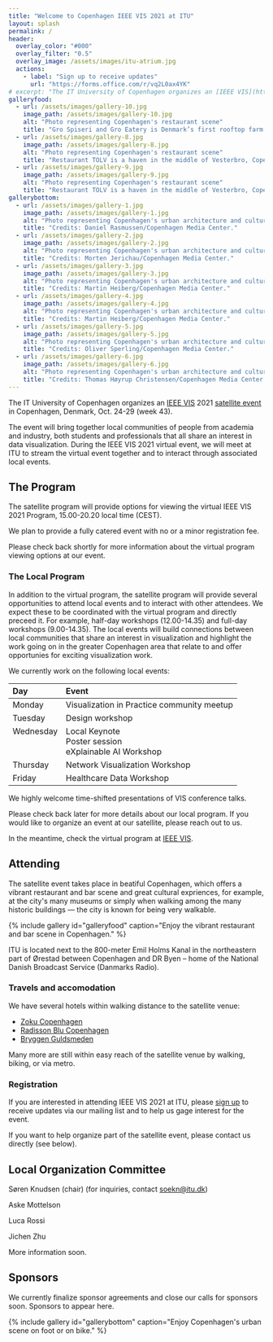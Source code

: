 ```yaml
---
title: "Welcome to Copenhagen IEEE VIS 2021 at ITU"
layout: splash
permalink: /
header:
  overlay_color: "#000"
  overlay_filter: "0.5"
  overlay_image: /assets/images/itu-atrium.jpg
  actions:
    - label: "Sign up to receive updates"
      url: "https://forms.office.com/r/vq2L0ax4YK"
# excerpt: "The IT University of Copenhagen organizes an [IEEE VIS](http://ieeevis.org/) 2021 [satellite event](http://ieeevis.org/year/2021/info/call-participation/satellite) in Copenhagen from Oct. 24-29"
galleryfood:
  - url: /assets/images/gallery-10.jpg
    image_path: /assets/images/gallery-10.jpg
    alt: "Photo representing Copenhagen's restaurant scene"
    title: "Gro Spiseri and Gro Eatery is Denmark’s first rooftop farm and restaurant. Credits: Anders Hviid-Haglund/Copenhagen Media Center."
  - url: /assets/images/gallery-8.jpg
    image_path: /assets/images/gallery-8.jpg
    alt: "Photo representing Copenhagen's restaurant scene"
    title: "Restaurant TOLV is a haven in the middle of Vesterbro, Copenhagen. Credits: Daniel Rasmussen/Copenhagen Media Center."
  - url: /assets/images/gallery-9.jpg
    image_path: /assets/images/gallery-9.jpg
    alt: "Photo representing Copenhagen's restaurant scene"
    title: "Restaurant TOLV is a haven in the middle of Vesterbro, Copenhagen. Credits: Daniel Rasmussen/Copenhagen Media Center."
gallerybottom:
  - url: /assets/images/gallery-1.jpg
    image_path: /assets/images/gallery-1.jpg
    alt: "Photo representing Copenhagen's urban architecture and culture scene"
    title: "Credits: Daniel Rasmussen/Copenhagen Media Center."
  - url: /assets/images/gallery-2.jpg
    image_path: /assets/images/gallery-2.jpg
    alt: "Photo representing Copenhagen's urban architecture and culture scene"
    title: "Credits: Morten Jerichau/Copenhagen Media Center."
  - url: /assets/images/gallery-3.jpg
    image_path: /assets/images/gallery-3.jpg
    alt: "Photo representing Copenhagen's urban architecture and culture scene"
    title: "Credits: Martin Heiberg/Copenhagen Media Center."
  - url: /assets/images/gallery-4.jpg
    image_path: /assets/images/gallery-4.jpg
    alt: "Photo representing Copenhagen's urban architecture and culture scene"
    title: "Credits: Martin Heiberg/Copenhagen Media Center."
  - url: /assets/images/gallery-5.jpg
    image_path: /assets/images/gallery-5.jpg
    alt: "Photo representing Copenhagen's urban architecture and culture scene"
    title: "Credits: Oliver Sperling/Copenhagen Media Center."
  - url: /assets/images/gallery-6.jpg
    image_path: /assets/images/gallery-6.jpg
    alt: "Photo representing Copenhagen's urban architecture and culture scene"
    title: "Credits: Thomas Høyrup Christensen/Copenhagen Media Center."
---
```

The IT University of Copenhagen organizes an [IEEE VIS](http://ieeevis.org/) 2021 [satellite event](http://ieeevis.org/year/2021/info/call-participation/satellite) in Copenhagen, Denmark, Oct. 24-29 (week 43).

The event will bring together local communities of people from academia and industry, both students and professionals that all share an interest in data visualization. During the IEEE VIS 2021 virtual event, we will meet at ITU to stream the virtual event together and to interact through associated local events.

## The Program

The satellite program will provide options for viewing the virtual IEEE VIS 2021 Program, 15.00-20.20 local time (CEST). 

We plan to provide a fully catered event with no or a minor registration fee.

Please check back shortly for more information about the virtual program viewing options at our event.

### The Local Program

In addition to the virtual program, the satellite program will provide several opportunities to attend local events and to interact with other attendees. We expect these to be coordinated with the virtual program and directly preceed it. For example, half-day workshops (12.00-14.35) and full-day workshops (9.00-14.35). The local events will build connections between local communities that share an interest in visualization and highlight the work going on in the greater Copenhagen area that relate to and offer opportunies for exciting visualization work.

We currently work on the following local events:

| Day | Event |
|:---- |:------ |
| Monday | Visualization in Practice community meetup |
| Tuesday | Design workshop |
| Wednesday <br> &nbsp; <br> &nbsp;| Local Keynote <br> Poster session <br> eXplainable AI Workshop |
| Thursday | Network Visualization Workshop |
| Friday | Healthcare Data Workshop|

We highly welcome time-shifted presentations of VIS conference talks.

Please check back later for more details about our local program. If you would like to organize an event at our satellite, please reach out to us. 

In the meantime, check the virtual program at [IEEE VIS](http://ieeevis.org/).

## Attending

The satellite event takes place in beatiful Copenhagen, which offers a vibrant restaurant and bar scene and great cultural expriences, for example, at the city's many museums or simply when walking among the many historic buildings — the city is known for being very walkable. 

{% include gallery id="galleryfood" caption="Enjoy the vibrant restaurant and bar scene in Copenhagen." %}

ITU is located next to the 800-meter Emil Holms Kanal in the northeastern part of Ørestad between Copenhagen and DR Byen – home of the National Danish Broadcast Service (Danmarks Radio).

### Travels and accomodation

We have several hotels within walking distance to the satellite venue:

* [Zoku Copenhagen](https://livezoku.com/copenhagen/)
* [Radisson Blu Copenhagen](https://www.radissonhotels.com/en-us/hotels/radisson-blu-copenhagen-scandinavia)
* [Bryggen Guldsmeden](https://guldsmedenhotels.com/bryggen/)

Many more are still within easy reach of the satellite venue by walking, biking, or via metro.

### Registration

If you are interested in attending IEEE VIS 2021 at ITU, please [sign up](https://forms.office.com/r/vq2L0ax4YK) to receive updates via our mailing list and to help us gage interest for the event.

If you want to help organize part of the satellite event, please contact us directly (see below).

## Local Organization Committee

Søren Knudsen (chair) (for inquiries, contact [soekn@itu.dk](mailto:soekn@itu.dk))

Aske Mottelson

Luca Rossi

Jichen Zhu

More information soon.

## Sponsors
We currently finalize sponsor agreements and close our calls for sponsors soon. Sponsors to appear here. 

{% include gallery id="gallerybottom" caption="Enjoy Copenhagen's urban scene on foot or on bike." %}
